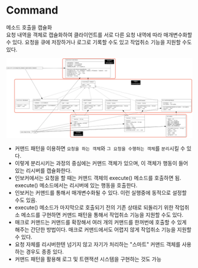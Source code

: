 # Command

메소드 호출을 캡슐화  
요청 내역을 객체로 캡슐화하여 클라이언트를 서로 다른 요청 내역에 따라 매개변수화할 수 있다. 요청을 큐에 저장하거나 로그로 기록할 수도 있고 작업취소 기능을 지원할 수도 있다.

![command](../img/command.png)

- 커맨드 패턴을 이용하면 `요청을 하는 객체`와 `그 요청을 수행하는 객체`를 `분리`시킬 수 있다.
- 이렇게 분리시키는 과정의 중심에는 커맨드 객체가 있으며, 이 객체가 행동이 들어있는 리시버를 캡슐화한다.
- 인보커에서는 요청을 할 때는 커맨드 객체의 execute() 메소드를 호출하면 됨. execute() 메소드에서는 리시버에 있는 행동을 호출한다.
- 인보커는 커맨드를 통해서 매개변수화될 수 있다. 이런 실행중에 동적으로 설정할 수도 있음.
- execute() 메소드가 마지막으로 호출되기 전의 기존 상태로 되돌리기 위한 작업취소 메소드를 구현하면 커맨드 패턴을 통해서 작업취소 기능을 지원할 수도 있다.
- 매크로 커맨드는 커맨드를 확장해서 여러 개의 커맨드를 한꺼번에 호출할 수 있게 해주는 간단한 방법이다. 매크로 커맨드에서도 어렵지 않게 작업취소 기능을 지원할 수 있다.
- 요청 자체를 리시버한텐 넘기지 않고 자기가 처리하는 "스마트" 커맨드 객체를 사용하는 경우도 종종 있다.
- 커맨드 패턴을 활용해 로그 및 트랜잭션 시스템을 구현하는 것도 가능